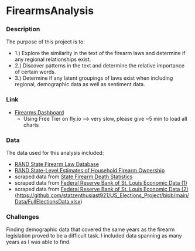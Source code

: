 # FirearmsAnalysis

### Description

The purpose of this project is to:
- 1.) Explore the similarity in the text of the firearm laws and determine if any regional relationships exist.
- 2.) Discover patterns in the text and determine the relative importance of certain words.
- 3.) Determine if any latent groupings of laws exist when including regional, demographic data as well as sentiment data.

### Link

- [Firearms Dashboard](https://firearm-dashboard-app.fly.dev/)
  - Using Free Tier on fly.io --> very slow, please give ~5 min to load all charts

### Data

The data used for this analysis included:
- [RAND State Firearm Law Database](https://www.rand.org/pubs/tools/TLA243-2-v2.html)
- [RAND State-Level Estimates of Household Firearm Ownership](https://www.rand.org/pubs/tools/TL354.html)
- scraped data from [State Firearm Death Statistics](https://www.statefirearmlaws.org/states/)
- scraped data from [Federal Reserve Bank of St. Louis Economic Data (1)](https://fred.stlouisfed.org/release/tables?rid=118&eid=259194)
- scraped data from [Federal Reserve Bank of St. Louis Economic Data (2)](https://fred.stlouisfed.org/release/tables?eid=259515&rid=249)
(https://github.com/statzenthusiast921/US_Elections_Project/blob/main/Data/FullElectionsData.xlsx)



### Challenges
Finding demographic data that covered the same years as the firearm legislation proved to be a difficult task.  I included data spanning as many years as I was able to find.

